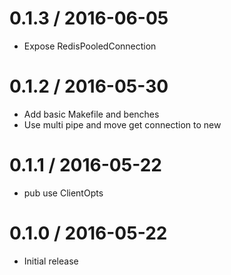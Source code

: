 
0.1.3 / 2016-06-05
==================

  * Expose RedisPooledConnection

0.1.2 / 2016-05-30
==================

  * Add basic Makefile and benches
  * Use multi pipe and move get connection to new

0.1.1 / 2016-05-22
==================

  * pub use ClientOpts

0.1.0 / 2016-05-22
==================

  * Initial release

